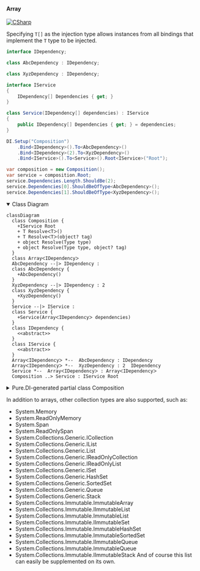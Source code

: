 #### Array

[![CSharp](https://img.shields.io/badge/C%23-code-blue.svg)](../tests/Pure.DI.UsageTests/BaseClassLibrary/ArrayScenario.cs)

Specifying `T[]` as the injection type allows instances from all bindings that implement the `T` type to be injected.

```c#
interface IDependency;

class AbcDependency : IDependency;

class XyzDependency : IDependency;

interface IService
{
    IDependency[] Dependencies { get; }
}

class Service(IDependency[] dependencies) : IService
{
    public IDependency[] Dependencies { get; } = dependencies;
}

DI.Setup("Composition")
    .Bind<IDependency>().To<AbcDependency>()
    .Bind<IDependency>(2).To<XyzDependency>()
    .Bind<IService>().To<Service>().Root<IService>("Root");

var composition = new Composition();
var service = composition.Root;
service.Dependencies.Length.ShouldBe(2);
service.Dependencies[0].ShouldBeOfType<AbcDependency>();
service.Dependencies[1].ShouldBeOfType<XyzDependency>();
```

<details open>
<summary>Class Diagram</summary>

```mermaid
classDiagram
  class Composition {
    +IService Root
    + T ResolveᐸTᐳ()
    + T ResolveᐸTᐳ(object? tag)
    + object Resolve(Type type)
    + object Resolve(Type type, object? tag)
  }
  class ArrayᐸIDependencyᐳ
  AbcDependency --|> IDependency : 
  class AbcDependency {
    +AbcDependency()
  }
  XyzDependency --|> IDependency : 2 
  class XyzDependency {
    +XyzDependency()
  }
  Service --|> IService : 
  class Service {
    +Service(ArrayᐸIDependencyᐳ dependencies)
  }
  class IDependency {
    <<abstract>>
  }
  class IService {
    <<abstract>>
  }
  ArrayᐸIDependencyᐳ *--  AbcDependency : IDependency
  ArrayᐸIDependencyᐳ *--  XyzDependency : 2  IDependency
  Service *--  ArrayᐸIDependencyᐳ : ArrayᐸIDependencyᐳ
  Composition ..> Service : IService Root
```

</details>

<details>
<summary>Pure.DI-generated partial class Composition</summary><blockquote>

```c#
partial class Composition
{
  private readonly global::System.IDisposable[] _disposableSingletonsM01D19di;
  
  public Composition()
  {
    _disposableSingletonsM01D19di = new global::System.IDisposable[0];
  }
  
  internal Composition(Composition parent)
  {
    _disposableSingletonsM01D19di = new global::System.IDisposable[0];
  }
  
  #region Composition Roots
  public Pure.DI.UsageTests.BCL.ArrayScenario.IService Root
  {
    #if NETSTANDARD2_0_OR_GREATER || NETCOREAPP || NET40_OR_GREATER || NET
    [global::System.Diagnostics.Contracts.Pure]
    #endif
    get
    {
      return new Pure.DI.UsageTests.BCL.ArrayScenario.Service(new Pure.DI.UsageTests.BCL.ArrayScenario.IDependency[2] { new Pure.DI.UsageTests.BCL.ArrayScenario.AbcDependency(), new Pure.DI.UsageTests.BCL.ArrayScenario.XyzDependency() });
    }
  }
  #endregion
  
  #region API
  #if NETSTANDARD2_0_OR_GREATER || NETCOREAPP || NET40_OR_GREATER || NET
  [global::System.Diagnostics.Contracts.Pure]
  #endif
  public T Resolve<T>()
  {
    return ResolverM01D19di<T>.Value.Resolve(this);
  }
  
  #if NETSTANDARD2_0_OR_GREATER || NETCOREAPP || NET40_OR_GREATER || NET
  [global::System.Diagnostics.Contracts.Pure]
  #endif
  public T Resolve<T>(object? tag)
  {
    return ResolverM01D19di<T>.Value.ResolveByTag(this, tag);
  }
  
  #if NETSTANDARD2_0_OR_GREATER || NETCOREAPP || NET40_OR_GREATER || NET
  [global::System.Diagnostics.Contracts.Pure]
  #endif
  public object Resolve(global::System.Type type)
  {
    var index = (int)(_bucketSizeM01D19di * ((uint)global::System.Runtime.CompilerServices.RuntimeHelpers.GetHashCode(type) % 1));
    var finish = index + _bucketSizeM01D19di;
    do {
      ref var pair = ref _bucketsM01D19di[index];
      if (ReferenceEquals(pair.Key, type))
      {
        return pair.Value.Resolve(this);
      }
    } while (++index < finish);
    
    throw new global::System.InvalidOperationException($"Cannot resolve composition root of type {type}.");
  }
  
  #if NETSTANDARD2_0_OR_GREATER || NETCOREAPP || NET40_OR_GREATER || NET
  [global::System.Diagnostics.Contracts.Pure]
  #endif
  public object Resolve(global::System.Type type, object? tag)
  {
    var index = (int)(_bucketSizeM01D19di * ((uint)global::System.Runtime.CompilerServices.RuntimeHelpers.GetHashCode(type) % 1));
    var finish = index + _bucketSizeM01D19di;
    do {
      ref var pair = ref _bucketsM01D19di[index];
      if (ReferenceEquals(pair.Key, type))
      {
        return pair.Value.ResolveByTag(this, tag);
      }
    } while (++index < finish);
    
    throw new global::System.InvalidOperationException($"Cannot resolve composition root \"{tag}\" of type {type}.");
  }
  #endregion
  
  public override string ToString()
  {
    return
      "classDiagram\n" +
        "  class Composition {\n" +
          "    +IService Root\n" +
          "    + T ResolveᐸTᐳ()\n" +
          "    + T ResolveᐸTᐳ(object? tag)\n" +
          "    + object Resolve(Type type)\n" +
          "    + object Resolve(Type type, object? tag)\n" +
        "  }\n" +
        "  class ArrayᐸIDependencyᐳ\n" +
        "  AbcDependency --|> IDependency : \n" +
        "  class AbcDependency {\n" +
          "    +AbcDependency()\n" +
        "  }\n" +
        "  XyzDependency --|> IDependency : 2 \n" +
        "  class XyzDependency {\n" +
          "    +XyzDependency()\n" +
        "  }\n" +
        "  Service --|> IService : \n" +
        "  class Service {\n" +
          "    +Service(ArrayᐸIDependencyᐳ dependencies)\n" +
        "  }\n" +
        "  class IDependency {\n" +
          "    <<abstract>>\n" +
        "  }\n" +
        "  class IService {\n" +
          "    <<abstract>>\n" +
        "  }\n" +
        "  ArrayᐸIDependencyᐳ *--  AbcDependency : IDependency\n" +
        "  ArrayᐸIDependencyᐳ *--  XyzDependency : 2  IDependency\n" +
        "  Service *--  ArrayᐸIDependencyᐳ : ArrayᐸIDependencyᐳ\n" +
        "  Composition ..> Service : IService Root";
  }
  
  private readonly static int _bucketSizeM01D19di;
  private readonly static global::Pure.DI.Pair<global::System.Type, global::Pure.DI.IResolver<Composition, object>>[] _bucketsM01D19di;
  
  static Composition()
  {
    var valResolverM01D19di_0000 = new ResolverM01D19di_0000();
    ResolverM01D19di<Pure.DI.UsageTests.BCL.ArrayScenario.IService>.Value = valResolverM01D19di_0000;
    _bucketsM01D19di = global::Pure.DI.Buckets<global::System.Type, global::Pure.DI.IResolver<Composition, object>>.Create(
      1,
      out _bucketSizeM01D19di,
      new global::Pure.DI.Pair<global::System.Type, global::Pure.DI.IResolver<Composition, object>>[1]
      {
         new global::Pure.DI.Pair<global::System.Type, global::Pure.DI.IResolver<Composition, object>>(typeof(Pure.DI.UsageTests.BCL.ArrayScenario.IService), valResolverM01D19di_0000)
      });
  }
  
  #region Resolvers
  private sealed class ResolverM01D19di<T>: global::Pure.DI.IResolver<Composition, T>
  {
    public static global::Pure.DI.IResolver<Composition, T> Value = new ResolverM01D19di<T>();
    
    public T Resolve(Composition composite)
    {
      throw new global::System.InvalidOperationException($"Cannot resolve composition root of type {typeof(T)}.");
    }
    
    public T ResolveByTag(Composition composite, object tag)
    {
      throw new global::System.InvalidOperationException($"Cannot resolve composition root \"{tag}\" of type {typeof(T)}.");
    }
  }
  
  private sealed class ResolverM01D19di_0000: global::Pure.DI.IResolver<Composition, Pure.DI.UsageTests.BCL.ArrayScenario.IService>
  {
    public Pure.DI.UsageTests.BCL.ArrayScenario.IService Resolve(Composition composition)
    {
      return composition.Root;
    }
    
    public Pure.DI.UsageTests.BCL.ArrayScenario.IService ResolveByTag(Composition composition, object tag)
    {
      switch (tag)
      {
        case null:
          return composition.Root;
      }
      throw new global::System.InvalidOperationException($"Cannot resolve composition root \"{tag}\" of type Pure.DI.UsageTests.BCL.ArrayScenario.IService.");
    }
  }
  #endregion
}
```

</blockquote></details>


In addition to arrays, other collection types are also supported, such as:
- System.Memory<T>
- System.ReadOnlyMemory<T>
- System.Span<T>
- System.ReadOnlySpan<T>
- System.Collections.Generic.ICollection<T>
- System.Collections.Generic.IList<T>
- System.Collections.Generic.List<T>
- System.Collections.Generic.IReadOnlyCollection<T>
- System.Collections.Generic.IReadOnlyList<T>
- System.Collections.Generic.ISet<T>
- System.Collections.Generic.HashSet<T>
- System.Collections.Generic.SortedSet<T>
- System.Collections.Generic.Queue<T>
- System.Collections.Generic.Stack<T>
- System.Collections.Immutable.ImmutableArray<T>
- System.Collections.Immutable.IImmutableList<T>
- System.Collections.Immutable.ImmutableList<T>
- System.Collections.Immutable.IImmutableSet<T>
- System.Collections.Immutable.ImmutableHashSet<T>
- System.Collections.Immutable.ImmutableSortedSet<T>
- System.Collections.Immutable.IImmutableQueue<T>
- System.Collections.Immutable.ImmutableQueue<T>
- System.Collections.Immutable.IImmutableStack<T>
And of course this list can easily be supplemented on its own.

